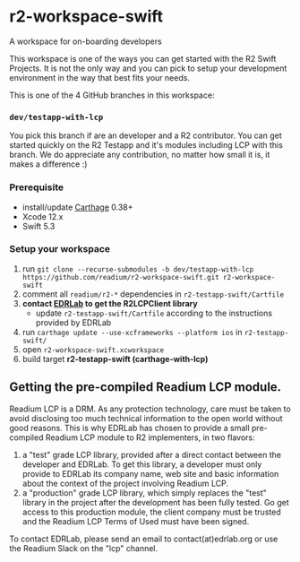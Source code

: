 # r2-workspace-swift
A workspace for on-boarding developers

This workspace is one of the ways you can get started with the R2 Swift Projects. It is not the only way and you can pick to setup your development environment in the way that best fits your needs.

This is one of the 4 GitHub branches in this workspace:

### `dev/testapp-with-lcp`
You pick this branch if are an developer and a R2 contributor. You can get started quickly on the R2 Testapp and it's modules including LCP with this branch. We do appreciate any contribution, no matter how small it is, it makes a difference :) 

### Prerequisite
- install/update [Carthage](https://github.com/Carthage/Carthage) 0.38+
- Xcode 12.x
- Swift 5.3

### Setup your workspace

1. run `git clone --recurse-submodules -b dev/testapp-with-lcp  https://github.com/readium/r2-workspace-swift.git r2-workspace-swift`
2. comment all `readium/r2-*` dependencies in `r2-testapp-swift/Cartfile`
3. **contact [EDRLab](https://www.edrlab.org/contact/) to get the R2LCPClient library**
    * update `r2-testapp-swift/Cartfile` according to the instructions provided by EDRLab
4. run `carthage update --use-xcframeworks --platform ios` in `r2-testapp-swift/`
5. open `r2-workspace-swift.xcworkspace`
6. build target **r2-testapp-swift (carthage-with-lcp)**

## Getting the pre-compiled Readium LCP module.

Readium LCP is a DRM. As any protection technology, care must be taken to avoid disclosing too much technical information to the open world without good reasons. This is why EDRLab has chosen to provide a small pre-compiled Readium LCP module to R2 implementers, in two flavors:

1. a "test" grade LCP library, provided after a direct contact between the developer and EDRLab. To get this library, a developer must only provide to EDRLab its company name, web site and basic information about the context of the project involving Readium LCP.
2.  a "production" grade LCP library, which simply replaces the "test" library in the project after the development has been fully tested. Go get access to this production module, the client company must be trusted and the Readium LCP Terms of Used must have been signed.

To contact EDRLab, please send an email to contact(at)edrlab.org or use the Readium Slack on the "lcp" channel.

